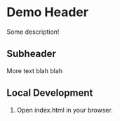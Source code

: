 # Demo Header

Some description!


## Subheader

More text blah blah

## Local Development

1. Open index.html in your browser.